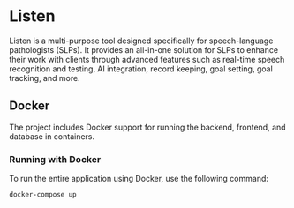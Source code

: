 # Listen

Listen is a multi-purpose tool designed specifically for speech-language pathologists (SLPs). It provides an all-in-one solution for SLPs to enhance their work with clients through advanced features such as real-time speech recognition and testing, AI integration, record keeping, goal setting, goal tracking, and more.

## Docker
The project includes Docker support for running the backend, frontend, and database in containers.

### Running with Docker
To run the entire application using Docker, use the following command:
```sh
docker-compose up
```
